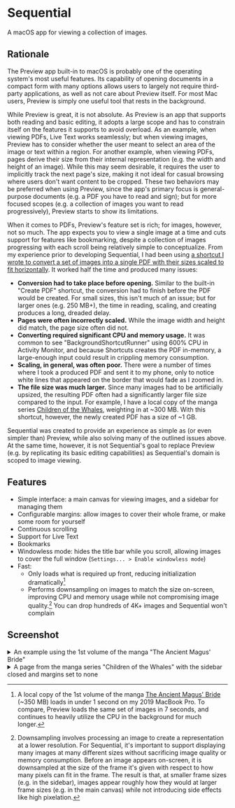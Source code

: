 # Sequential

A macOS app for viewing a collection of images.

## Rationale

The Preview app built-in to macOS is probably one of the operating system's most useful features. Its capability of opening documents in a compact form with many options allows users to largely not require third-party applications, as well as not care about Preview itself. For most Mac users, Preview is simply one useful tool that rests in the background.

While Preview is great, it is not absolute. As Preview is an app that supports both reading and basic editing, it adopts a large scope and has to constrain itself on the features it supports to avoid overload. As an example, when viewing PDFs, Live Text works seamlessly; but when viewing images, Preview has to consider whether the user meant to select an area of the image or text within a region. For another example, when viewing PDFs, pages derive their size from their internal representation (e.g. the width and height of an image). While this may seem desirable, it requires the user to implicitly track the next page's size, making it not ideal for casual browsing where users don't want content to be cropped. These two behaviors may be preferred when using Preview, since the app's primary focus is general-purpose documents (e.g. a PDF you have to read and sign); but for more focused scopes (e.g. a collection of images you want to read progressively), Preview starts to show its limitations.

When it comes to PDFs, Preview's feature set is rich; for images, however, not so much. The app expects you to view a single image at a time and cuts support for features like bookmarking, despite a collection of images progressing with each scroll being relatively simple to conceptualize. <!-- From here on out, figure out how best to cut out this entire section and replace it with just the chunks that matter. --> From my experience prior to developing Sequential, I had been using [a shortcut I wrote to convert a set of images into a single PDF with their sizes scaled to fit horizontally][shortcut]. It worked half the time and produced many issues:
- **Conversion had to take place before opening.** Similar to the built-in "Create PDF" shortcut, the conversion had to finish before the PDF would be created. For small sizes, this isn't much of an issue; but for larger ones (e.g. 250 MB+), the time in reading, scaling, and creating produces a long, dreaded delay.
- **Pages were often incorrectly scaled.** While the image width and height did match, the page size often did not.
- **Converting required significant CPU and memory usage.** It was common to see "BackgroundShortcutRunner" using 600% CPU in Activity Monitor, and because Shortcuts creates the PDF in-memory, a large-enough input could result in crippling memory consumption.
- **Scaling, in general, was often poor.** There were a number of times where I took a produced PDF and sent it to my phone, only to notice white lines that appeared on the border that would fade as I zoomed in.
- **The file size was much larger.** Since many images had to be artificially upsized, the resulting PDF often had a significantly larger file size compared to the input. For example, I have a local copy of the manga series [Children of the Whales][children-of-the-whales], weighting in at ~300 MB. With this shortcut, however, the newly created PDF has a size of ~1 GB.

Sequential was created to provide an experience as simple as (or even simpler than) Preview, while also solving many of the outlined issues above. At the same time, however, it is not Sequential's goal to replace Preview (e.g. by replicating its basic editing capabilities) as Sequential's domain is scoped to image viewing.

## Features

- Simple interface: a main canvas for viewing images, and a sidebar for managing them
- Configurable margins: allow images to cover their whole frame, or make some room for yourself
- Continuous scrolling
- Support for Live Text
- Bookmarks
- Windowless mode: hides the title bar while you scroll, allowing images to cover the full window (`Settings... > Enable windowless mode`)
- Fast:
  - Only loads what is required up front, reducing initialization dramatically[^1]
  - Performs downsampling on images to match the size on-screen, improving CPU and memory usage while not compromising image quality.[^2] You can drop hundreds of 4K+ images and Sequential won't complain

## Screenshot

<details>
  <summary>An example using the 1st volume of the manga "The Ancient Magus' Bride"</summary>

  <img src="Documentation/Screenshots/The Ancient Magus' Bride.png" alt="The app showcasing the main canvas with one image, and a sidebar with three images. The toolbar contains a toggle for the Live Text icon and the sidebar a tab for only listing bookmarked images.">
</details>

<details>
  <summary>A page from the manga series "Children of the Whales" with the sidebar closed and margins set to none</summary>
  
  <img src="Documentation/Screenshots/Children of the Whales.png" alt="The app showcasing the visible frame of a page from Children of the Whales (volume 18, chapter 73, page 5). The sidebar is closed, so only the title bar and image featuring the work are present, with the image extending to cover the full width.">
</details>

[^1]: A local copy of the 1st volume of the manga [The Ancient Magus' Bride][the-ancient-magus-bride] (~350 MB) loads in under 1 second on my 2019 MacBook Pro. To compare, Preview loads the same set of images in 7 seconds, and continues to heavily utilize the CPU in the background for much longer.
[^2]: Downsampling involves processing an image to create a representation at a lower resolution. For Sequential, it's important to support displaying many images at many different sizes without sacrificing image quality or memory consumption. Before an image appears on-screen, it is downsampled at the size of the frame it's given with respect to how many pixels can fit in the frame. The result is that, at smaller frame sizes (e.g. in the sidebar), images appear roughly how they would at larger frame sizes (e.g. in the main canvas) while not introducing side effects like high pixelation.

[shortcut]: https://kyleerhabor.com/convert-images-to-same-width-pdf.shortcut
[children-of-the-whales]: https://en.wikipedia.org/wiki/Children_of_the_Whales
[the-ancient-magus-bride]: https://en.wikipedia.org/wiki/The_Ancient_Magus%27_Bride
